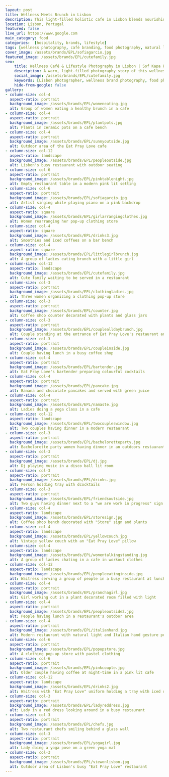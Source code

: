```yaml
---
layout: post
title: Wellness Meets Brunch in Lisbon
description: This light-filled holistic cafe in Lisbon blends nourishing food, soulful spaces, and restorative wellness classes. Through photography, we captured its warm atmosphere, vibrant brunches, and the calm energy that defines its brand. 
location: Lisbon, Portugal
featured: false
live_url: https://www.google.com
main_category: food
categories:  [hospitality, brands, lifestyle]
tags: [wellness photography, café branding, food photography, natural light, Lisbon brunch, yoga studio, calm spaces, brand storytelling, lifestyle photography, slow living]
cover_image: /assets/brands/EPL/sofiagarcio.jpg
featured_image: /assets/brands/EPL/cutefamily.jpg
seo:
    title: Wellness Café & Lifestyle Photography in Lisbon | Sof Kapa Photography
    description: A warm, light-filled photography story of this wellness café in Lisbon — capturing vibrant brunch moments, holistic branding, and the soul of Eat Pray Love’s serene space. 
    social_image: /assets/brands/EPL/cutefamily.jpg
    keywords: [Lisbon photographer, wellness brand photography, food photographer Lisbon, lifestyle café photos, yoga studio photography, restaurant branding, holistic cafe, Portugal photography]
    hide-from-google: false 
gallery:
- column-size: col-4
  aspect-ratio: portrait
  background_image: /assets/brands/EPL/womeneating.jpg
  alt: Group of women eating a healthy brunch in a cafe
- column-size: col-4
  aspect-ratio: portrait
  background_image: /assets/brands/EPL/plantpots.jpg
  alt: Plants in ceramic pots on a cafe bench
- column-size: col-4
  aspect-ratio: portrait
  background_image: /assets/brands/EPL/sunnyoutside.jpg
  alt: Outdoor area of the Eat Pray Love cafe
- column-size: col-12
  aspect-ratio: landscape
  background_image: /assets/brands/EPL/peopleoutside.jpg
  alt: Lisbon's busy restaurant with outdoor seating
- column-size: col-6
  aspect-ratio: portrait
  background_image: /assets/brands/EPL/pinktablenight.jpg
  alt: Empty restaurant table in a modern pink lit setting
- column-size: col-6
  aspect-ratio: portrait
  background_image: /assets/brands/EPL/sofiagarcio.jpg
  alt: Artist singing while playing piano on a pink backdrop
- column-size: col-4
  aspect-ratio: square
  background_image: /assets/brands/EPL/girlarrangingclothes.jpg
  alt: Women rearranging her pop-up clothing store 
- column-size: col-4
  aspect-ratio: square
  background_image: /assets/brands/EPL/drinks3.jpg
  alt: Smoothies and iced coffees on a bar bench
- column-size: col-4
  aspect-ratio: square
  background_image: /assets/brands/EPL/littlegirlbrunch.jpg
  alt: A group of ladies eating brunch with a little girl
- column-size: col-12
  aspect-ratio: landscape
  background_image: /assets/brands/EPL/cutefamily.jpg
  alt: Cute family waiting to be served in a restaurant
- column-size: col-3
  aspect-ratio: portrait
  background_image: /assets/brands/EPL/clothingladies.jpg
  alt: Three women organizing a clothing pop-up store
- column-size: col-3
  aspect-ratio: portrait
  background_image: /assets/brands/EPL/counter.jpg
  alt: Coffee shop counter decorated with plants and glass jars
- column-size: col-3
  aspect-ratio: portrait
  background_image: /assets/brands/EPL/couplealldaybrunch.jpg
  alt: Couple standing at the entrance of Eat Pray Love's restaurant and reading the menu
- column-size: col-3
  aspect-ratio: portrait
  background_image: /assets/brands/EPL/coupleinside.jpg
  alt: Couple having lunch in a busy coffee shop
- column-size: col-4
  aspect-ratio: portrait
  background_image: /assets/brands/EPL/bartender.jpg
  alt: Eat Pray Love's bartender preparing colourful cocktails
- column-size: col-4
  aspect-ratio: portrait
  background_image: /assets/brands/EPL/pancake.jpg
  alt: Banana and chocolate pancakes and served with green juice
- column-size: col-4
  aspect-ratio: portrait
  background_image: /assets/brands/EPL/namaste.jpg
  alt: Ladies doing a yoga class in a cafe
- column-size: col-12
  aspect-ratio: landscape
  background_image: /assets/brands/EPL/twocoupleswindow.jpg
  alt: Two couples having dinner in a modern restaurant
- column-size: col-3
  aspect-ratio: portrait
  background_image: /assets/brands/EPL/bacheloretteparty.jpg
  alt: Bachelorette party women having dinner in an outdoors restaurant
- column-size: col-3
  aspect-ratio: portrait
  background_image: /assets/brands/EPL/dj.jpg
  alt: Dj playing music in a disco ball lit room
- column-size: col-3
  aspect-ratio: portrait
  background_image: /assets/brands/EPL/drinks.jpg
  alt: Person holding tray with dcocktails
- column-size: col-3
  aspect-ratio: portrait
  background_image: /assets/brands/EPL/friendsoutside.jpg
  alt: Two guys having dinner next to a "we are work in progress" sign
- column-size: col-4
  aspect-ratio: landscape
  background_image: /assets/brands/EPL/storesign.jpg
  alt: Coffee shop bench decorated with "Store" sign and plants 
- column-size: col-4
  aspect-ratio: landscape
  background_image: /assets/brands/EPL/yellowcouch.jpg
  alt: Vintage yellow couch with an "Eat Pray Love" pillow
- column-size: col-4
  aspect-ratio: landscape
  background_image: /assets/brands/EPL/womentalkingstanding.jpg
  alt: A group of ladies chating in a cafe in workout clothes
- column-size: col-12
  aspect-ratio: landscape
  background_image: /assets/brands/EPL/peopleeatinginside.jpg
  alt: Waitress serving a group of people in a busy restaurant at lunchtime
- column-size: col-4
  aspect-ratio: portrait
  background_image: /assets/brands/EPL/pranchagirl.jpg
  alt: Girl working out in a plant decorated room filled with light
- column-size: col-4
  aspect-ratio: portrait
  background_image: /assets/brands/EPL/peopleoutside2.jpg
  alt: People having lunch in a restaurant's outdoor area
- column-size: col-4
  aspect-ratio: portrait
  background_image: /assets/brands/EPL/italianhand.jpg
  alt: Modern restaurant with natural light and Italian hand gesture poster
- column-size: col-6
  aspect-ratio: portrait
  background_image: /assets/brands/EPL/popupstore.jpg
  alt: A clothing pop-up store with pastel clothing
- column-size: col-6
  aspect-ratio: portrait
  background_image: /assets/brands/EPL/pinkcouple.jpg
  alt: Older couple having coffee at night-time in a pink lit cafe
- column-size: col-12
  aspect-ratio: landscape
  background_image: /assets/brands/EPL/drinks2.jpg
  alt: Waitress with "Eat Pray Love" uniform holding a tray with iced drinks
- column-size: col-3
  aspect-ratio: portrait
  background_image: /assets/brands/EPL/ladyreddress.jpg
  alt: Lady in a red dress looking around in a busy restaurant
- column-size: col-3
  aspect-ratio: portrait
  background_image: /assets/brands/EPL/chefs.jpg
  alt: Two restaurant chefs smiling behind a glass wall
- column-size: col-3
  aspect-ratio: portrait
  background_image: /assets/brands/EPL/yogagirl.jpg
  alt: Lady doing a yoga pose on a green yoga mat
- column-size: col-3
  aspect-ratio: portrait
  background_image: /assets/brands/EPL/viewonlisbon.jpg
  alt: Outdoor area of Lisbon's busy "Eat Pray Love" restaurant
---
```




